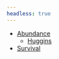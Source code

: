 ```yaml
---
headless: true
---
```

- [Abundance](docs/Abundance/index.Rmarkdown)
     - [Huggins](docs/2021-02-09-huggins-model/index.Rmarkdown)
- [Survival](docs/Survival/index.Rmarkdown)
